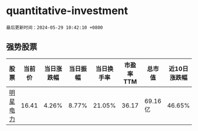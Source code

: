 # quantitative-investment

`最后更新时间：2024-05-29 10:42:10 +0800`

## 强势股票

|股票|当前价|当日涨跌幅|当日振幅|当日换手率|市盈率TTM|总市值|近10日涨跌幅|
|----|----|----|----|----|----|----|----|
|[明星电力](https://xueqiu.com/S/SH600101)|16.41|4.26%|8.77%|21.05%|36.17|69.16亿|46.65%|
